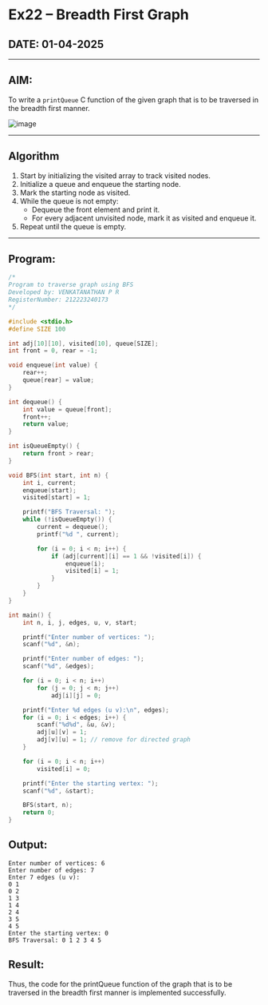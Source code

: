 # Ex22 – Breadth First Graph

## DATE: 01-04-2025

---

## AIM:
To write a `printQueue` C function of the given graph that is to be traversed in the breadth first manner.

![image](https://github.com/user-attachments/assets/f483f48c-6af0-4027-a993-01c108a50933)

---

## Algorithm

1. Start by initializing the visited array to track visited nodes.
2. Initialize a queue and enqueue the starting node.
3. Mark the starting node as visited.
4. While the queue is not empty:
   - Dequeue the front element and print it.
   - For every adjacent unvisited node, mark it as visited and enqueue it.
5. Repeat until the queue is empty.

---

## Program:

```c
/*
Program to traverse graph using BFS
Developed by: VENKATANATHAN P R
RegisterNumber: 212223240173
*/

#include <stdio.h>
#define SIZE 100

int adj[10][10], visited[10], queue[SIZE];
int front = 0, rear = -1;

void enqueue(int value) {
    rear++;
    queue[rear] = value;
}

int dequeue() {
    int value = queue[front];
    front++;
    return value;
}

int isQueueEmpty() {
    return front > rear;
}

void BFS(int start, int n) {
    int i, current;
    enqueue(start);
    visited[start] = 1;

    printf("BFS Traversal: ");
    while (!isQueueEmpty()) {
        current = dequeue();
        printf("%d ", current);

        for (i = 0; i < n; i++) {
            if (adj[current][i] == 1 && !visited[i]) {
                enqueue(i);
                visited[i] = 1;
            }
        }
    }
}

int main() {
    int n, i, j, edges, u, v, start;

    printf("Enter number of vertices: ");
    scanf("%d", &n);

    printf("Enter number of edges: ");
    scanf("%d", &edges);

    for (i = 0; i < n; i++)
        for (j = 0; j < n; j++)
            adj[i][j] = 0;

    printf("Enter %d edges (u v):\n", edges);
    for (i = 0; i < edges; i++) {
        scanf("%d%d", &u, &v);
        adj[u][v] = 1;
        adj[v][u] = 1; // remove for directed graph
    }

    for (i = 0; i < n; i++)
        visited[i] = 0;

    printf("Enter the starting vertex: ");
    scanf("%d", &start);

    BFS(start, n);
    return 0;
}
```
## Output:
```
Enter number of vertices: 6
Enter number of edges: 7
Enter 7 edges (u v):
0 1
0 2
1 3
1 4
2 4
3 5
4 5
Enter the starting vertex: 0
BFS Traversal: 0 1 2 3 4 5
```
## Result:
Thus, the code for the printQueue function of the graph that is to be traversed in the breadth first manner is implemented successfully.
